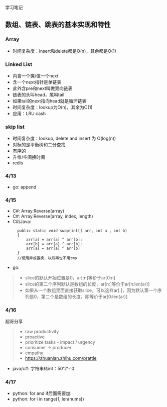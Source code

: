 学习笔记
## 数组、链表、跳表的基本实现和特性
### Array
- 时间复杂度：insert和delete都是O(n)，其余都是O(1)
### Linked List
- 内含一个类/值一个next
- 含一个next指针是单链表
- 此外含pre和next叫做双向链表
- 链表的头叫head，尾叫tail
- 如果tail的next指向head就是循环链表
- 时间复杂度：lookup为O(n)，其余为O(1)
- 应用：LRU cash
### skip list
- 时间复杂度：lookup, delete and insert 为 O(log(n))
- 对标的是平衡树和二分查找
- 有序的
- 升维/空间换时间
- redis

### 4/13
- go: append

### 4/15
- C#: Array.Reverse(array)
- C#: Array.Reverse(array, index, length)
- C#/Java:
  ```
    public static void swap(int[] arr, int a , int b)
    {
        arr[a] = arr[a] ^ arr[b];
        arr[b] = arr[a] ^ arr[b];
        arr[a] = arr[a] ^ arr[b]
    } 
    //使用异或置换，以后再也不用tmp
  ```
- go: 
> - slice的默认开始位置是0，ar[:n]等价于ar[0:n]
> - slice的第二个序列默认是数组的长度，ar[n:]等价于ar[n:len(ar)]
> - 如果从一个数组里面直接获取slice，可以这样ar[:]，因为默认第一个序列是0，第二个是数组的长度，即等价于ar[0:len(ar)]
### 4/16
超哥分享
>- raw productivity
>- proactive
>- prioritize tasks - impact / urgency
>- consumer -> producer
>- empathy
>- https://zhuanlan.zhihu.com/prattle

- java/c#: 字符串转int：50'2'-'0'

### 4/17
- python: for and if后面需要加:
- python: for i in range(1, len(nums))